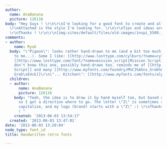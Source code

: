 ```yaml
---
author:
  name: AnaBanana
  picture: 126116
body: "Hey Guys ! \r\n\r\nI'm looking for a good font to create and all font logo.
  \r\nAttached is the style I'm looking for. \r\n\r\nTips and ideas are welcome !
  \r\nThanks ! \r\n\r\n[img:sites/default/files/old-images/inspi_5509.jpg]"
comments:
- author:
    name: Ryuk
  body: "\"Pigeon\": looks rather hand-drawn to me (and a bit too much \"Pinterest\"
    to me...). Some I like: [[http://www.losttype.com/cylburn/?name=cylburn|Cylburn]],
    [[http://www.losttype.com/font/?name=mission_script|Mission Script]], [[http://www.losttype.com/font/?name=lavanderia|Lavanderia]]\r\n\"Scratch\":
    don't know this one, possibly hand-drawn too. reminds me of [[http://www.myfonts.com/fonts/dear-alison/bender-script|Bender
    Script]] and many [[http://www.myfonts.com/foundry/M%C3%A5ns_Greb%C3%A4ck|M\xE5ns
    Greb\xE4ck]]\r\n\"... Kitchen\": [[http://www.myfonts.com/fonts/alphabetsoup/metroscript|Metroscript]]\r\n"
  children:
  - author:
      name: AnaBanana
      picture: 126116
    body: "Yeah, the idea is to draw it by hand myself too, but based on a good font,
      so I got a direction where to go. The letter \"Z\" is sometimes a hard one to
      capitalize, and my logo (brand) starts with a \"Z\" :) \r\nThanks for the tips
      ! "
    created: '2013-06-03 13:54:17'
  created: '2013-06-03 13:47:01'
date: '2013-06-03 13:20:04'
node_type: font_id
title: Handwritten retro fonts

---
```

